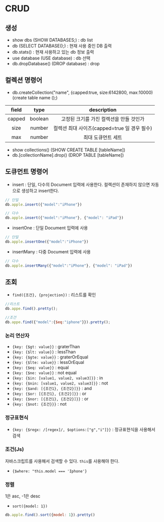 # CRUD


## 생성
- show dbs (SHOW DATABASES;) : db list
- db (SELECT DATABASE();) : 현재 사용 중인 DB 출력
- db.stats() : 현재 사용하고 있는 db 정보 출력
- use database (USE database) : db 선택
- db.dropDatabase() (DROP database) : drop



## 컬렉션 명령어
- db.createCollection("name", {capped:true, size:6142800, max:10000) (create table name ();)

| field  |  type   |           description           |
|:------:|:-------:|:-------------------------------:|
| capped | boolean |     고정된 크기를 가진 컬렉션을 만들 것인가      |
|  size  | number  | 컬렉션 최대 사이즈(capped=true 일 경우 필수) |
|  max   | number  |           최대 도큐먼트 세트            |


- show collections() (SHOW CREATE TABLE [tableName])
- db.[collectionName].drop() (DROP TABLE [tableName])

## 도큐먼트 명령어

- insert : 단일, 다수의 Document 입력에 사용한다. 컬렉션이 존재하지 않으면 자동으로 생성하고 insert한다.

```javascript
// 단일
db.apple.insert({"model":"iPhone"})

// 다수
db.apple.insert({"model":"iPhone"}, {"model": "iPad"})
```

- insertOne : 단일 Document 입력에 사용

```javascript
// 단일
db.apple.insertOne({"model":"iPhone"})
```

- insertMany : 다중 Document 입력에 사용

```javascript
// 다수
db.apple.insertMany({"model":"iPhone"}, {"model": "iPad"})
```


## 조회

- `find({조건}, {projection})` : 리스트를 확인

```javascript
//리스트
db.appe.find().pretty();

//조건
db.appe.find({"model":{$eq:"iphone"}}).pretty();
```

### 논리 연산자

- `{key: {$gt: value}}`  :  graterThan
- `{key: {$lt: value}}`  :  lessThan
- `{key: {$gte: value}}`  :  graterOrEqual
- `{key: {$lte: value}}`  :  lessOrEqual
- `{key: {$eq: value}}` : equal
- `{key: {$ne: value}}` : not equal
- `{key: {$in: [value1, value2, value3]}}` : in
- `{key: {$nin: [value1, value2, value3]}}` : not 
- `{key: {$and: [{조건1}, {조건2}]}}` : and 
- `{key: {$or: [{조건1}, {조건2}]}}` : or
- `{key: {$nor: [{조건1}, {조건2}]}}` : or
- `{key: {$not: {조건}}}` : not


### 정규표현식

- `{key: {$regx: /[regex]/, $options:["g","i"]}}` : 정규표현식을 사용해서 검색


### 조건(Js)

자바스크립트를 사용해서 검색할 수 있다. `this`를 사용해야 한다.

- `{$where: "this.model === 'Iphone'}`

### 정렬
1은 asc, -1은 desc

- `sort({model: 1})`

```js
db.apple.find().sort({model: 1}).pretty()
```
    
